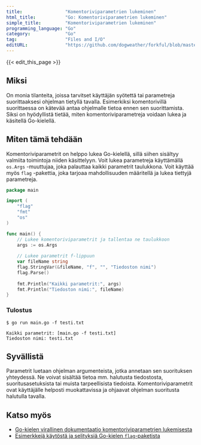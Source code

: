 ```yaml
---
title:                "Komentoriviparametrien lukeminen"
html_title:           "Go: Komentoriviparametrien lukeminen"
simple_title:         "Komentoriviparametrien lukeminen"
programming_language: "Go"
category:             "Go"
tag:                  "Files and I/O"
editURL:              "https://github.com/dogweather/forkful/blob/master/content/fi/go/reading-command-line-arguments.md"
---
```


{{< edit_this_page >}}

## Miksi

On monia tilanteita, joissa tarvitset käyttäjän syötettä tai parametreja suorittaaksesi ohjelman tietyllä tavalla. Esimerkiksi komentorivillä suorittaessa on kätevää antaa ohjelmalle tietoa ennen sen suorittamista. Siksi on hyödyllistä tietää, miten komentoriviparametreja voidaan lukea ja käsitellä Go-kielellä. 

## Miten tämä tehdään

Komentoriviparametrit on helppo lukea Go-kielellä, sillä siihen sisältyy valmiita toimintoja niiden käsittelyyn. Voit lukea parametreja käyttämällä `os.Args` -muuttujaa, joka palauttaa kaikki parametrit taulukkona. Voit käyttää myös `flag` -pakettia, joka tarjoaa mahdollisuuden määritellä ja lukea tiettyjä parametreja.

```Go
package main

import (
    "flag"
    "fmt"
    "os"
)

func main() {
    // Lukee komentoriviparametrit ja tallentaa ne taulukkoon
    args := os.Args
    
    // Lukee parametrit f-lippuun
    var fileName string
    flag.StringVar(&fileName, "f", "", "Tiedoston nimi")
    flag.Parse()
    
    fmt.Println("Kaikki parametrit:", args)
    fmt.Println("Tiedoston nimi:", fileName)
}
```

### Tulostus

```
$ go run main.go -f testi.txt

Kaikki parametrit: [main.go -f testi.txt]
Tiedoston nimi: testi.txt
```

## Syvällistä

Parametrit luetaan ohjelman argumenteista, jotka annetaan sen suorituksen yhteydessä. Ne voivat sisältää tietoa mm. halutusta tiedostosta, suoritusasetuksista tai muista tarpeellisista tiedoista. Komentoriviparametrit ovat käyttäjälle helposti muokattavissa ja ohjaavat ohjelman suoritusta halutulla tavalla. 

## Katso myös

- [Go-kielen virallinen dokumentaatio komentoriviparametrien lukemisesta](https://golang.org/pkg/os/)
- [Esimerkkejä käytöstä ja selityksiä Go-kielen `flag`-paketista](https://gobyexample.com/command-line-flags)